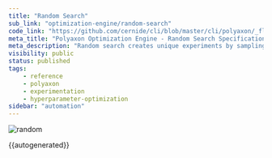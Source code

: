 ```yaml
---
title: "Random Search"
sub_link: "optimization-engine/random-search"
code_link: "https://github.com/cernide/cli/blob/master/cli/polyaxon/_flow/matrix/random_search.py"
meta_title: "Polyaxon Optimization Engine - Random Search Specification - Polyaxon References"
meta_description: "Random search creates unique experiments by sampling randomly from a search space. Random search is a competitive method for black-box parameter tuning in machine learning."
visibility: public
status: published
tags:
    - reference
    - polyaxon
    - experimentation
    - hyperparameter-optimization
sidebar: "automation"
---
```


![random](../../../../content/images/references/optimization-engine/random-search.png)

{{autogenerated}}
